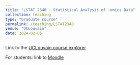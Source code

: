 ```yaml
---
title: "LSTAT 2340 - Statistical Analysis of -omics Data"
collection: teaching
type: "Graduate course"
permalink: /teaching/LSTAT2340
venue: "UCLouvain"
date: 2024-02-05
---
```


Link to the [UCLouvain course explorer](https://uclouvain.be/cours-2023-lstat2340)

For students: link to [Moodle](https://moodle.uclouvain.be/course/view.php?id=2964)
